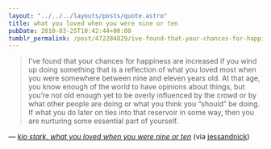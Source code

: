 ```yaml
---
layout: "../../../layouts/posts/quote.astro"
title: what you loved when you were nine or ten
pubDate: 2010-03-25T10:42:44+00:00
tumblr_permalink: /post/472284829/ive-found-that-your-chances-for-happiness-are
---
```


> I’ve found that your chances for happiness are increased if you wind up doing something that is a reflection of what you loved most when you were somewhere between nine and eleven years old. At that age, you know enough of the world to have opinions about things, but you’re not old enough yet to be overly influenced by the crowd or by what other people are doing or what you think you “should” be doing. If what you do later on ties into that reservoir in some way, then you are nurturing some essential part of yourself.

— <cite>[kio stark, _what you loved when you were nine or ten_](https://fencedlot.wordpress.com/2010/03/24/what-you-loved-when-you-were-nine-or-ten/)</cite> (via <a href="http://tumblr.nickandjess.co.uk/">jessandnick</a>)
